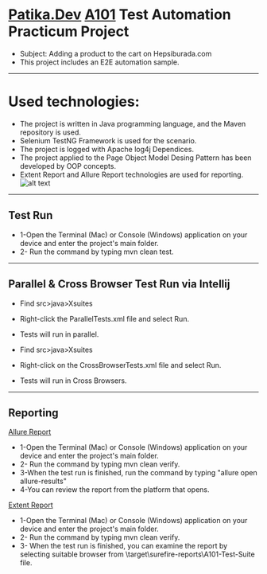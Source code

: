 # [Patika.Dev](https://www.patika.dev/tr) [A101](https://www.a101.com.tr/) Test Automation Practicum Project

- Subject: Adding a product to the cart on Hepsiburada.com 
- This project includes an E2E automation sample.

---------------------------------------------------------------- -----------------------------

# Used technologies:
- The project is written in Java programming language, and the Maven repository is used.
- Selenium TestNG Framework is used for the scenario.
- The project is logged with Apache log4j Dependices.
- The project applied to the Page Object Model Desing Pattern has been developed by OOP concepts.
- Extent Report and Allure Report technologies are used for reporting.
![alt text](https://static.wixstatic.com/media/850ae7_ce0ada348c5446629cbf47af4911ca20~mv2.png/v1/fill/w_740,h_555,al_c,q_90,usm_0.66_1.00_0.01,enc_auto/850ae7_ce0ada348c5446629cbf47af4911ca20~mv2.png)
---------------------------------------------------------------- ------------------------------
## Test Run
- 1-Open the Terminal (Mac) or Console (Windows) application on your device and enter the project's main folder. 
- 2- Run the command by typing mvn clean test.
---------------------------------------------------------------- --------------------------------
## Parallel & Cross Browser Test Run via Intellij
- Find src>java>Xsuites
- Right-click the ParallelTests.xml file and select Run.
- Tests will run in parallel.

- Find src>java>Xsuites
- Right-click on the CrossBrowserTests.xml file and select Run.
- Tests will run in Cross Browsers.

---------------------------------------------------------------- -----------------------------------------------
## Reporting
[Allure Report](https://docs.qameta.io/allure-report/)
- 1-Open the Terminal (Mac) or Console (Windows) application on your device and enter the project's main folder.
- 2- Run the command by typing mvn clean verify.
- 3-When the test run is finished, run the command by typing "allure open allure-results"
- 4-You can review the report from the platform that opens.

[Extent Report](https://www.extentreports.com/) 
- 1-Open the Terminal (Mac) or Console (Windows) application on your device and enter the project's main folder. 
- 2- Run the command by typing mvn clean verify.
- 3- When the test run is finished, you can examine the report by selecting suitable browser from \target\surefire-reports\A101-Test-Suite file.